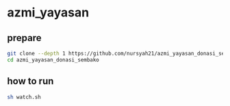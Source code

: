 # azmi_yayasan

## prepare

```sh
git clone --depth 1 https://github.com/nursyah21/azmi_yayasan_donasi_sembako
cd azmi_yayasan_donasi_sembako
```

## how to run

```sh
sh watch.sh
```